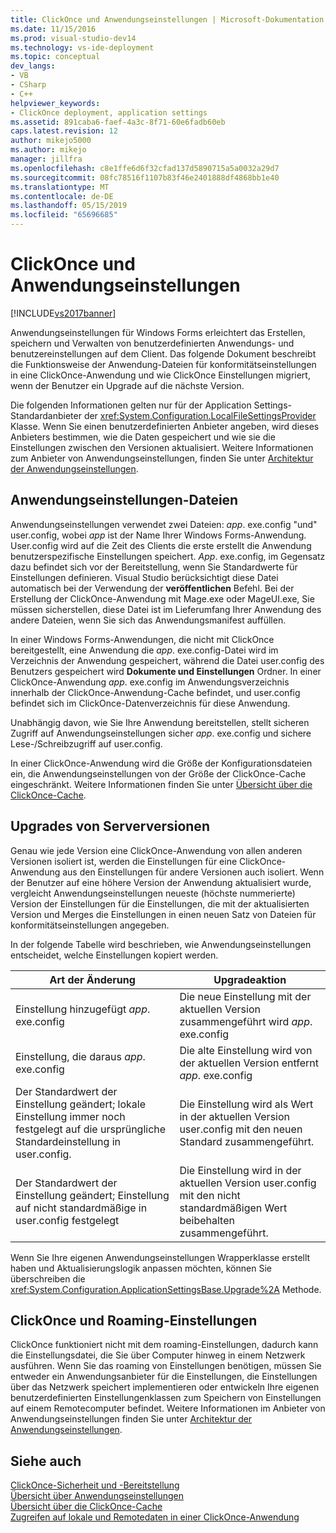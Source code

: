 ```yaml
---
title: ClickOnce und Anwendungseinstellungen | Microsoft-Dokumentation
ms.date: 11/15/2016
ms.prod: visual-studio-dev14
ms.technology: vs-ide-deployment
ms.topic: conceptual
dev_langs:
- VB
- CSharp
- C++
helpviewer_keywords:
- ClickOnce deployment, application settings
ms.assetid: 891caba6-faef-4a3c-8f71-60e6fadb60eb
caps.latest.revision: 12
author: mikejo5000
ms.author: mikejo
manager: jillfra
ms.openlocfilehash: c8e1ffe6d6f32cfad137d5890715a5a0032a29d7
ms.sourcegitcommit: 08fc78516f1107b83f46e2401888df4868bb1e40
ms.translationtype: MT
ms.contentlocale: de-DE
ms.lasthandoff: 05/15/2019
ms.locfileid: "65696685"
---
```

# <a name="clickonce-and-application-settings"></a>ClickOnce und Anwendungseinstellungen
[!INCLUDE[vs2017banner](../includes/vs2017banner.md)]

Anwendungseinstellungen für Windows Forms erleichtert das Erstellen, speichern und Verwalten von benutzerdefinierten Anwendungs- und benutzereinstellungen auf dem Client. Das folgende Dokument beschreibt die Funktionsweise der Anwendung-Dateien für konformitätseinstellungen in eine ClickOnce-Anwendung und wie ClickOnce Einstellungen migriert, wenn der Benutzer ein Upgrade auf die nächste Version.  
  
 Die folgenden Informationen gelten nur für der Application Settings-Standardanbieter der <xref:System.Configuration.LocalFileSettingsProvider> Klasse. Wenn Sie einen benutzerdefinierten Anbieter angeben, wird dieses Anbieters bestimmen, wie die Daten gespeichert und wie sie die Einstellungen zwischen den Versionen aktualisiert. Weitere Informationen zum Anbieter von Anwendungseinstellungen, finden Sie unter [Architektur der Anwendungseinstellungen](https://msdn.microsoft.com/library/c8eb2ad0-fac6-4ea2-9140-675a4a44d562).  
  
## <a name="application-settings-files"></a>Anwendungseinstellungen-Dateien  
 Anwendungseinstellungen verwendet zwei Dateien: *app*. exe.config "und" user.config, wobei *app* ist der Name Ihrer Windows Forms-Anwendung. User.config wird auf die Zeit des Clients die erste erstellt die Anwendung benutzerspezifische Einstellungen speichert. *App*. exe.config, im Gegensatz dazu befindet sich vor der Bereitstellung, wenn Sie Standardwerte für Einstellungen definieren. Visual Studio berücksichtigt diese Datei automatisch bei der Verwendung der **veröffentlichen** Befehl. Bei der Erstellung der ClickOnce-Anwendung mit Mage.exe oder MageUI.exe, Sie müssen sicherstellen, diese Datei ist im Lieferumfang Ihrer Anwendung des andere Dateien, wenn Sie sich das Anwendungsmanifest auffüllen.  
  
 In einer Windows Forms-Anwendungen, die nicht mit ClickOnce bereitgestellt, eine Anwendung die *app*. exe.config-Datei wird im Verzeichnis der Anwendung gespeichert, während die Datei user.config des Benutzers gespeichert wird **Dokumente und Einstellungen**  Ordner. In einer ClickOnce-Anwendung *app*. exe.config im Anwendungsverzeichnis innerhalb der ClickOnce-Anwendung-Cache befindet, und user.config befindet sich im ClickOnce-Datenverzeichnis für diese Anwendung.  
  
 Unabhängig davon, wie Sie Ihre Anwendung bereitstellen, stellt sicheren Zugriff auf Anwendungseinstellungen sicher *app*. exe.config und sichere Lese-/Schreibzugriff auf user.config.  
  
 In einer ClickOnce-Anwendung wird die Größe der Konfigurationsdateien ein, die Anwendungseinstellungen von der Größe der ClickOnce-Cache eingeschränkt. Weitere Informationen finden Sie unter [Übersicht über die ClickOnce-Cache](../deployment/clickonce-cache-overview.md).  
  
## <a name="version-upgrades"></a>Upgrades von Serverversionen  
 Genau wie jede Version eine ClickOnce-Anwendung von allen anderen Versionen isoliert ist, werden die Einstellungen für eine ClickOnce-Anwendung aus den Einstellungen für andere Versionen auch isoliert. Wenn der Benutzer auf eine höhere Version der Anwendung aktualisiert wurde, vergleicht Anwendungseinstellungen neueste (höchste nummerierte) Version der Einstellungen für die Einstellungen, die mit der aktualisierten Version und Merges die Einstellungen in einen neuen Satz von Dateien für konformitätseinstellungen angegeben.  
  
 In der folgende Tabelle wird beschrieben, wie Anwendungseinstellungen entscheidet, welche Einstellungen kopiert werden.  
  
|Art der Änderung|Upgradeaktion|  
|--------------------|--------------------|  
|Einstellung hinzugefügt *app*. exe.config|Die neue Einstellung mit der aktuellen Version zusammengeführt wird *app*. exe.config|  
|Einstellung, die daraus *app*. exe.config|Die alte Einstellung wird von der aktuellen Version entfernt *app*. exe.config|  
|Der Standardwert der Einstellung geändert; lokale Einstellung immer noch festgelegt auf die ursprüngliche Standardeinstellung in user.config.|Die Einstellung wird als Wert in der aktuellen Version user.config mit den neuen Standard zusammengeführt.|  
|Der Standardwert der Einstellung geändert; Einstellung auf nicht standardmäßige in user.config festgelegt|Die Einstellung wird in der aktuellen Version user.config mit den nicht standardmäßigen Wert beibehalten zusammengeführt.|  
  
 Wenn Sie Ihre eigenen Anwendungseinstellungen Wrapperklasse erstellt haben und Aktualisierungslogik anpassen möchten, können Sie überschreiben die <xref:System.Configuration.ApplicationSettingsBase.Upgrade%2A> Methode.  
  
## <a name="clickonce-and-roaming-settings"></a>ClickOnce und Roaming-Einstellungen  
 ClickOnce funktioniert nicht mit dem roaming-Einstellungen, dadurch kann die Einstellungsdatei, die Sie über Computer hinweg in einem Netzwerk ausführen. Wenn Sie das roaming von Einstellungen benötigen, müssen Sie entweder ein Anwendungsanbieter für die Einstellungen, die Einstellungen über das Netzwerk speichert implementieren oder entwickeln Ihre eigenen benutzerdefinierten Einstellungenklassen zum Speichern von Einstellungen auf einem Remotecomputer befindet. Weitere Informationen im Anbieter von Anwendungseinstellungen finden Sie unter [Architektur der Anwendungseinstellungen](https://msdn.microsoft.com/library/c8eb2ad0-fac6-4ea2-9140-675a4a44d562).  
  
## <a name="see-also"></a>Siehe auch  
 [ClickOnce-Sicherheit und -Bereitstellung](../deployment/clickonce-security-and-deployment.md)   
 [Übersicht über Anwendungseinstellungen](https://msdn.microsoft.com/library/0dd8bca5-a6bf-4ac4-8eec-5725d08b38dc)   
 [Übersicht über die ClickOnce-Cache](../deployment/clickonce-cache-overview.md)   
 [Zugreifen auf lokale und Remotedaten in einer ClickOnce-Anwendung](../deployment/accessing-local-and-remote-data-in-clickonce-applications.md)
